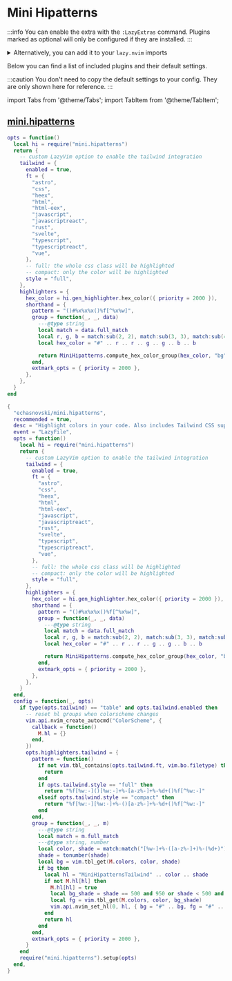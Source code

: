 # Mini Hipatterns

<!-- plugins:start -->

:::info
You can enable the extra with the `:LazyExtras` command.
Plugins marked as optional will only be configured if they are installed.
:::

<details>
<summary>Alternatively, you can add it to your <code>lazy.nvim</code> imports</summary>

```lua title="lua/config/lazy.lua" {4}
require("lazy").setup({
  spec = {
    { "LazyVim/LazyVim", import = "lazyvim.plugins" },
    { import = "lazyvim.plugins.extras.util.mini-hipatterns" },
    { import = "plugins" },
  },
})
```

</details>

Below you can find a list of included plugins and their default settings.

:::caution
You don't need to copy the default settings to your config.
They are only shown here for reference.
:::

import Tabs from '@theme/Tabs';
import TabItem from '@theme/TabItem';

## [mini.hipatterns](https://github.com/echasnovski/mini.hipatterns)

<Tabs>

<TabItem value="opts" label="Options">

```lua
opts = function()
  local hi = require("mini.hipatterns")
  return {
    -- custom LazyVim option to enable the tailwind integration
    tailwind = {
      enabled = true,
      ft = {
        "astro",
        "css",
        "heex",
        "html",
        "html-eex",
        "javascript",
        "javascriptreact",
        "rust",
        "svelte",
        "typescript",
        "typescriptreact",
        "vue",
      },
      -- full: the whole css class will be highlighted
      -- compact: only the color will be highlighted
      style = "full",
    },
    highlighters = {
      hex_color = hi.gen_highlighter.hex_color({ priority = 2000 }),
      shorthand = {
        pattern = "()#%x%x%x()%f[^%x%w]",
        group = function(_, _, data)
          ---@type string
          local match = data.full_match
          local r, g, b = match:sub(2, 2), match:sub(3, 3), match:sub(4, 4)
          local hex_color = "#" .. r .. r .. g .. g .. b .. b

          return MiniHipatterns.compute_hex_color_group(hex_color, "bg")
        end,
        extmark_opts = { priority = 2000 },
      },
    },
  }
end
```

</TabItem>


<TabItem value="code" label="Full Spec">

```lua
{
  "echasnovski/mini.hipatterns",
  recommended = true,
  desc = "Highlight colors in your code. Also includes Tailwind CSS support.",
  event = "LazyFile",
  opts = function()
    local hi = require("mini.hipatterns")
    return {
      -- custom LazyVim option to enable the tailwind integration
      tailwind = {
        enabled = true,
        ft = {
          "astro",
          "css",
          "heex",
          "html",
          "html-eex",
          "javascript",
          "javascriptreact",
          "rust",
          "svelte",
          "typescript",
          "typescriptreact",
          "vue",
        },
        -- full: the whole css class will be highlighted
        -- compact: only the color will be highlighted
        style = "full",
      },
      highlighters = {
        hex_color = hi.gen_highlighter.hex_color({ priority = 2000 }),
        shorthand = {
          pattern = "()#%x%x%x()%f[^%x%w]",
          group = function(_, _, data)
            ---@type string
            local match = data.full_match
            local r, g, b = match:sub(2, 2), match:sub(3, 3), match:sub(4, 4)
            local hex_color = "#" .. r .. r .. g .. g .. b .. b

            return MiniHipatterns.compute_hex_color_group(hex_color, "bg")
          end,
          extmark_opts = { priority = 2000 },
        },
      },
    }
  end,
  config = function(_, opts)
    if type(opts.tailwind) == "table" and opts.tailwind.enabled then
      -- reset hl groups when colorscheme changes
      vim.api.nvim_create_autocmd("ColorScheme", {
        callback = function()
          M.hl = {}
        end,
      })
      opts.highlighters.tailwind = {
        pattern = function()
          if not vim.tbl_contains(opts.tailwind.ft, vim.bo.filetype) then
            return
          end
          if opts.tailwind.style == "full" then
            return "%f[%w:-]()[%w:-]+%-[a-z%-]+%-%d+()%f[^%w:-]"
          elseif opts.tailwind.style == "compact" then
            return "%f[%w:-][%w:-]+%-()[a-z%-]+%-%d+()%f[^%w:-]"
          end
        end,
        group = function(_, _, m)
          ---@type string
          local match = m.full_match
          ---@type string, number
          local color, shade = match:match("[%w-]+%-([a-z%-]+)%-(%d+)")
          shade = tonumber(shade)
          local bg = vim.tbl_get(M.colors, color, shade)
          if bg then
            local hl = "MiniHipatternsTailwind" .. color .. shade
            if not M.hl[hl] then
              M.hl[hl] = true
              local bg_shade = shade == 500 and 950 or shade < 500 and 900 or 100
              local fg = vim.tbl_get(M.colors, color, bg_shade)
              vim.api.nvim_set_hl(0, hl, { bg = "#" .. bg, fg = "#" .. fg })
            end
            return hl
          end
        end,
        extmark_opts = { priority = 2000 },
      }
    end
    require("mini.hipatterns").setup(opts)
  end,
}
```

</TabItem>

</Tabs>

<!-- plugins:end -->
